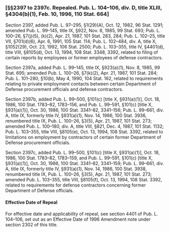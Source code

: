 ### [§§2397 to 2397c. Repealed. Pub. L. 104–106, div. D, title XLIII, §4304(b)(1), Feb. 10, 1996, 110 Stat. 664] ###

Section 2397, added Pub. L. 97–295, §1(29)(A), Oct. 12, 1982, 96 Stat. 1291; amended Pub. L. 99–145, title IX, §922, Nov. 8, 1985, 99 Stat. 693; Pub. L. 100–26, §7(j)(5), (k)(2), Apr. 21, 1987, 101 Stat. 283, 284; Pub. L. 102–25, title VII, §701(d)(6), Apr. 6, 1991, 105 Stat. 114; Pub. L. 102–484, div. A, title X, §1052(29), Oct. 23, 1992, 106 Stat. 2500; Pub. L. 103–355, title IV, §4401(d), title VIII, §8105(d), Oct. 13, 1994, 108 Stat. 3348, 3392, related to filing of certain reports by employees or former employees of defense contractors.

Section 2397a, added Pub. L. 99–145, title IX, §923(a)(1), Nov. 8, 1985, 99 Stat. 695; amended Pub. L. 100–26, §7(k)(2), Apr. 21, 1987, 101 Stat. 284; Pub. L. 101–280, §10(b), May 4, 1990, 104 Stat. 162, related to requirements relating to private employment contacts between certain Department of Defense procurement officials and defense contractors.

Section 2397b, added Pub. L. 99–500, §101(c) [title X, §931(a)(1)], Oct. 18, 1986, 100 Stat. 1783–82, 1783–156, and Pub. L. 99–591, §101(c) [title X, §931(a)(1)], Oct. 30, 1986, 100 Stat. 3341–82, 3341–156; Pub. L. 99–661, div. A, title IX, formerly title IV, §931(a)(1), Nov. 14, 1986, 100 Stat. 3936, renumbered title IX, Pub. L. 100–26, §3(5), Apr. 21, 1987, 101 Stat. 273; amended Pub. L. 100–180, div. A, title VIII, §821, Dec. 4, 1987, 101 Stat. 1132; Pub. L. 103–355, title VIII, §8105(e), Oct. 13, 1994, 108 Stat. 3392, related to limitations on employment by contractors of certain former Department of Defense procurement officials.

Section 2397c, added Pub. L. 99–500, §101(c) [title X, §931(a)(1)], Oct. 18, 1986, 100 Stat. 1783–82, 1783–159, and Pub. L. 99–591, §101(c) [title X, §931(a)(1)], Oct. 30, 1986, 100 Stat. 3341–82, 3341–159; Pub. L. 99–661, div. A, title IX, formerly title IV, §931(a)(1), Nov. 14, 1986, 100 Stat. 3938, renumbered title IX, Pub. L. 100–26, §3(5), Apr. 21, 1987, 101 Stat. 273; amended Pub. L. 103–355, title VIII, §8105(f), Oct. 13, 1994, 108 Stat. 3392, related to requirements for defense contractors concerning former Department of Defense officials.

#### Effective Date of Repeal ####

For effective date and applicability of repeal, see section 4401 of Pub. L. 104–106, set out as an Effective Date of 1996 Amendment note under section 2302 of this title.